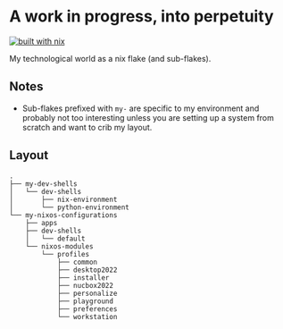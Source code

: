 # A work in progress, into perpetuity
[![built with nix](https://builtwithnix.org/badge.svg)](https://builtwithnix.org)

My technological world as a nix flake (and sub-flakes).

## Notes

* Sub-flakes prefixed with `my-` are specific to my environment and probably not too interesting unless you are setting up a system from scratch and want to crib my layout.

## Layout

```
.
├── my-dev-shells
│   └── dev-shells
│       ├── nix-environment
│       └── python-environment
└── my-nixos-configurations
    ├── apps
    ├── dev-shells
    │   └── default
    └── nixos-modules
        └── profiles
            ├── common
            ├── desktop2022
            ├── installer
            ├── nucbox2022
            ├── personalize
            ├── playground
            ├── preferences
            └── workstation
```
